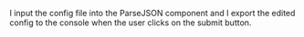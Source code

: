 I input the config file into the ParseJSON component
and I export the edited config to the console when the user clicks on the submit button.
